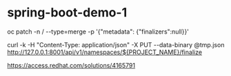 # spring-boot-demo-1

oc patch -n <project-name> <object-kind>/<object-name> --type=merge -p '{"metadata": {"finalizers":null}}'


curl -k -H "Content-Type: application/json" -X PUT --data-binary @tmp.json http://127.0.0.1:8001/api/v1/namespaces/${PROJECT_NAME}/finalize


https://access.redhat.com/solutions/4165791
